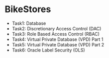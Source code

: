 # BikeStores

- Task1: Database
- Task2: Discretionary Access Control (DAC)
- Task3: Role Based Access Control (RBAC)
- Task4: Virtual Private Database (VPD) Part 1
- Task5: Virtual Private Database (VPD) Part 2
- Task6: Oracle Label Security (OLS)